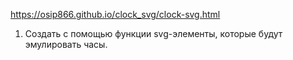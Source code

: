 https://osip866.github.io/clock_svg/clock-svg.html
1.	Создать с помощью функции svg-элементы, которые будут эмулировать часы.
